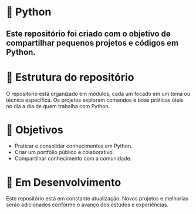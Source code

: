 # 🐍 Python
## Este repositório foi criado com o objetivo de compartilhar pequenos projetos e códigos em Python.

# 📂 Estrutura do repositório
O repositório está organizado em módulos, cada um focado em um tema ou técnica específica. Os projetos exploram comandos e boas práticas úteis no dia a dia de quem trabalha com Python.

# 🎯 Objetivos 
- Praticar e consolidar conhecimentos em Python.
- Criar um portfólio público e colaborativo.
- Compartilhar conhecimento com a comunidade.

# 🚀 Em Desenvolvimento
Este repositório está em constante atualização. Novos projetos e melhorias serão adicionados conforme o avanço dos estudos e experiências.
